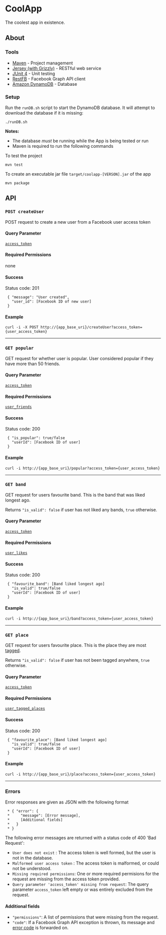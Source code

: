 # CoolApp
The coolest app in existence.

## About
### Tools
* [Maven](https://maven.apache.org/) - Project management
* [Jersey (with Grizzly)](https://jersey.github.io/) - RESTful web service
* [JUnit 4](http://junit.org/junit4/) - Unit testing
* [RestFB](http://restfb.com/) - Facebook Graph API client
* [Amazon DynamoDB](https://aws.amazon.com/dynamodb/) - Database

### Setup
Run the `runDB.sh` script to start the DynamoDB database. It will attempt to download the database if it is missing:
```
./runDB.sh
```

**Notes:** 
* The database *must* be running while the App is being tested or run
* Maven is required to run the following commands

To test the project
```
mvn test
```

To create an executable jar file `target/coolapp-[VERSON].jar` of the app
```
mvn package
```

## API

### `POST createUser`
POST request to create a new user from a Facebook user access token
#### Query Parameter
[`access_token`](https://developers.facebook.com/docs/facebook-login/access-tokens#usertokens)
#### Required Permissions
none
#### Success
Status code: 201
```
 { "message": "User created",
   "user_id": [Facebook ID of new user]
 }
```
#### Example
```
curl -i -X POST http://{app_base_uri}/createUser?access_token={user_access_token}
```

<hr>

### `GET popular`
GET request for whether user is popular. User considered popular if they have more than 50 friends.
#### Query Parameter
[`access_token`](https://developers.facebook.com/docs/facebook-login/access-tokens#usertokens)
#### Required Permissions
[`user_friends`](https://developers.facebook.com/docs/facebook-login/permissions/#reference-user_friends)
#### Success
Status code: 200
```
 { "is_popular": true/false
   "userId": [Facebook ID of user]
 }
```
#### Example
```
curl -i http://{app_base_uri}/popular?access_token={user_access_token}
```

<hr>

### `GET band`
GET request for users favourite band. This is the band that was liked longest ago.

Returns `"is_valid": false` if user has not liked any bands, `true` otherwise.
#### Query Parameter
[`access_token`](https://developers.facebook.com/docs/facebook-login/access-tokens#usertokens)
#### Required Permissions
[`user_likes`](https://developers.facebook.com/docs/facebook-login/permissions/#reference-user_likes)
#### Success
Status code: 200
```
 { "favourite_band": [Band liked longest ago]
   "is_valid": true/false
   "userId": [Facebook ID of user]
 }
```
#### Example
```
curl -i http://{app_base_uri}/band?access_token={user_access_token}
```

<hr>

### `GET place`
GET request for users favourite place. This is the place they are most [tagged](https://developers.facebook.com/docs/graph-api/reference/user/tagged_places).

Returns `"is_valid": false` if user has not been tagged anywhere, `true` otherwise.
#### Query Parameter
[`access_token`](https://developers.facebook.com/docs/facebook-login/access-tokens#usertokens)
#### Required Permissions
[`user_tagged_places`](https://developers.facebook.com/docs/facebook-login/permissions/#reference-user_tagged_places)
#### Success
Status code: 200
```
 { "favourite_place": [Band liked longest ago]
   "is_valid": true/false
   "userId": [Facebook ID of user]
 }
```
#### Example
```
curl -i http://{app_base_uri}/place?access_token={user_access_token}
```

<hr>

### Errors
Error responses are given as JSON with the following format
```
 * { "error": {
 *     "message": [Error message],
 *     [Additional fields]
 *   }
 * }
```

The following error messages are returned with a status code of 400 'Bad Request':
* `User does not exist` : The access token is well formed, but the user is not in the database.
* `Malformed user access token` : The access token is malformed, or could not be understood.
* `Missing required permissions`: One or more required permisions for the request are missing from the access token provided.
* `Query parameter 'access_token' missing from request`: The query parameter `access_token` left empty or was entirely excluded from the request.

#### Additional fields
* `"permissions"`: A list of permissions that were missing from the request.
* `"code"`: If a Facebook Graph API exception is thrown, its message and [error code](http://fbdevwiki.com/wiki/Error_codes) is forwarded on.
